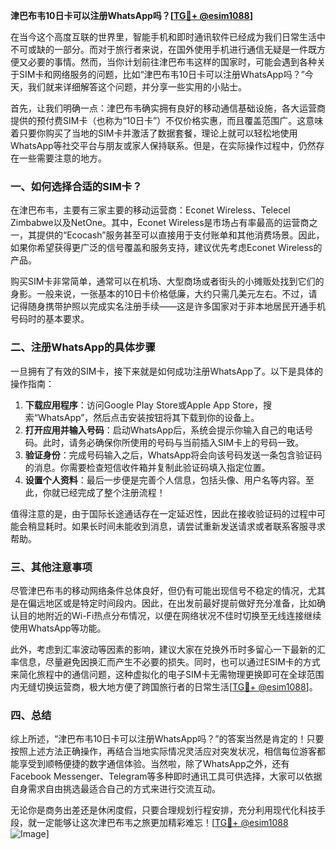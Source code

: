 **津巴布韦10日卡可以注册WhatsApp吗？[[TG💪+ @esim1088](https://t.me/s/esim1088)]**

在当今这个高度互联的世界里，智能手机和即时通讯软件已经成为我们日常生活中不可或缺的一部分。而对于旅行者来说，在国外使用手机进行通信无疑是一件既方便又必要的事情。然而，当你计划前往津巴布韦这样的国家时，可能会遇到各种关于SIM卡和网络服务的问题，比如“津巴布韦10日卡可以注册WhatsApp吗？”今天，我们就来详细解答这个问题，并分享一些实用的小贴士。

首先，让我们明确一点：津巴布韦确实拥有良好的移动通信基础设施，各大运营商提供的预付费SIM卡（也称为“10日卡”）不仅价格实惠，而且覆盖范围广。这意味着只要你购买了当地的SIM卡并激活了数据套餐，理论上就可以轻松地使用WhatsApp等社交平台与朋友或家人保持联系。但是，在实际操作过程中，仍然存在一些需要注意的地方。

### 一、如何选择合适的SIM卡？

在津巴布韦，主要有三家主要的移动运营商：Econet Wireless、Telecel Zimbabwe以及NetOne。其中，Econet Wireless是市场占有率最高的运营商之一，其提供的“Ecocash”服务甚至可以直接用于支付账单和其他消费场景。因此，如果你希望获得更广泛的信号覆盖和服务支持，建议优先考虑Econet Wireless的产品。

购买SIM卡非常简单，通常可以在机场、大型商场或者街头的小摊贩处找到它们的身影。一般来说，一张基本的10日卡价格低廉，大约只需几美元左右。不过，请记得随身携带护照以完成实名注册手续——这是许多国家对于非本地居民开通手机号码时的基本要求。

### 二、注册WhatsApp的具体步骤

一旦拥有了有效的SIM卡，接下来就是如何成功注册WhatsApp了。以下是具体的操作指南：

1. **下载应用程序**：访问Google Play Store或Apple App Store，搜索“WhatsApp”，然后点击安装按钮将其下载到你的设备上。
2. **打开应用并输入号码**：启动WhatsApp后，系统会提示你输入自己的电话号码。此时，请务必确保你所使用的号码与当前插入SIM卡上的号码一致。
3. **验证身份**：完成号码输入之后，WhatsApp将会向该号码发送一条包含验证码的消息。你需要检查短信收件箱并复制此验证码填入指定位置。
4. **设置个人资料**：最后一步便是完善个人信息，包括头像、用户名等内容。至此，你就已经完成了整个注册流程！

值得注意的是，由于国际长途通话存在一定延迟性，因此在接收验证码的过程中可能会稍显耗时。如果长时间未能收到消息，请尝试重新发送请求或者联系客服寻求帮助。

### 三、其他注意事项

尽管津巴布韦的移动网络条件总体良好，但仍有可能出现信号不稳定的情况，尤其是在偏远地区或是特定时间段内。因此，在出发前最好提前做好充分准备，比如确认目的地附近的Wi-Fi热点分布情况，以便在网络状况不佳时切换至无线连接继续使用WhatsApp等功能。

此外，考虑到汇率波动等因素的影响，建议大家在兑换外币时多留心一下最新的汇率信息，尽量避免因换汇而产生不必要的损失。同时，也可以通过ESIM卡的方式来简化旅程中的通信问题，这种虚拟化的电子SIM卡无需物理更换即可在全球范围内无缝切换运营商，极大地方便了跨国旅行者的日常生活[[TG💪+ @esim1088](https://t.me/s/esim1088)]。

### 四、总结

综上所述，“津巴布韦10日卡可以注册WhatsApp吗？”的答案当然是肯定的！只要按照上述方法正确操作，再结合当地实际情况灵活应对突发状况，相信每位游客都能享受到顺畅便捷的数字通信体验。当然啦，除了WhatsApp之外，还有Facebook Messenger、Telegram等多种即时通讯工具可供选择，大家可以依据自身需求自由挑选最适合自己的方式来进行交流互动。

无论你是商务出差还是休闲度假，只要合理规划行程安排，充分利用现代化科技手段，就一定能够让这次津巴布韦之旅更加精彩难忘！[[TG💪+ @esim1088](https://t.me/s/esim1088) ![Image](https://i.postimg.cc/4NQfJmqS/Snipaste-2025-05-13-00-14-12.png)]